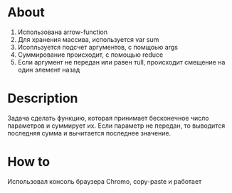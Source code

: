 # About

1. Использована arrow-function
2. Для хранения массива, используется var sum
3. Исопльзуется подсчет аргументов, с помщоью args
4. Суммирование происходит, с помощью reduce
5. Если аргумент не передан или равен тull, происходит смещение на один элемент назад

# Description

Задача сделать функцию, которая принимает бесконечное число параметров и суммирует их.
Если параметр не передан, то выводится последняя сумма и вычитается последнее значение.

# How to

Использовал консоль браузера Chromo, copy-paste и работает
